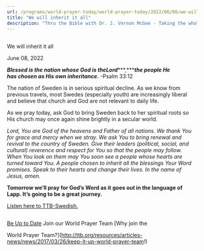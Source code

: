 ```yaml
---
url: /programs/world-prayer-today/world-prayer-today/2022/06/08/we-will-inherit-it-all
title: "We will inherit it all"
description: "Thru the Bible with Dr. J. Vernon McGee - Taking the whole Word to the whole world"
---
```







## 
 We will inherit it all


June 08, 2022




***Blessed is the nation whose God is the******Lord******,******the people He has chosen as His own inheritance.*** -Psalm 33:12

The nation of Sweden is in serious spiritual decline. As we know from previous travels, most Swedes (especially youth) are increasingly liberal and believe that church and God are not relevant to daily life.

As we pray today, ask God to bring Sweden back to her spiritual roots so His church may once again shine brightly in a secular world.

*Lord, You are God of the heavens and Father of all nations. We thank You for grace and mercy when we stray. We ask You to bring renewal and revival to the country of Sweden. Give their leaders (political, social, and cultural) reverence and respect for You so that the people may follow. When You look on them may You soon see a people whose hearts are turned toward You. A people chosen to inherit all the blessings Your Word promises. Speak to their hearts and change their lives. In the name of Jesus, amen.*

**Tomorrow we’ll pray for God’s Word as it goes out in the language of Lapp. It’s going to be a great journey.**

[Listen here to TTB-Swedish.](https://ttb.twr.org/home/day,939/language,SWE)







## 




[Be Up to Date](http://feeds.feedburner.com/WorldPrayerToday "World Prayer Today RSS Feed")
Join our World Prayer Team
[Why join the  

World Prayer Team?](http://ttb.org/resources/articles-news/news/2017/03/26/keep-it-up-world-prayer-team!)




